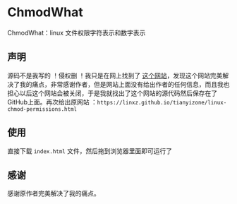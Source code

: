 # ChmodWhat
ChmodWhat：linux 文件权限字符表示和数字表示

## 声明
源码不是我写的 ！侵权删 ！我只是在网上找到了 [这个网站](https://linxz.github.io/tianyizone/linux-chmod-permissions.html)，发现这个网站完美解决了我的痛点，非常感谢作者，但是网站上面没有给出作者的任何信息，而且我也担心以后这个网站会被关闭，于是我就找出了这个网站的源代码然后保存在了GitHub上面。再次给出原网站 ：```https://linxz.github.io/tianyizone/linux-chmod-permissions.html```

## 使用
直接下载 ```index.html``` 文件，然后拖到浏览器里面即可运行了

## 感谢
感谢原作者完美解决了我的痛点。